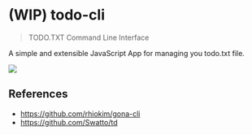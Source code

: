 # (WIP) todo-cli

> TODO.TXT Command Line Interface

A simple and extensible JavaScript App for managing you todo.txt file.

![](https://user-images.githubusercontent.com/5036939/31151301-ce93027e-a8d1-11e7-9367-6ba8f1c81d85.png)

## References

- https://github.com/rhiokim/gona-cli
- https://github.com/Swatto/td
